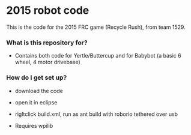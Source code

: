 # 2015 robot code #

This is the code for the 2015 FRC game (Recycle Rush), from team 1529. 

### What is this repository for? ###

* Contains both code for Yertle/Buttercup and for Babybot (a basic 6 wheel, 4 motor drivebase)


### How do I get set up? ###

* download the code
* open it in eclipse
* rigltclick build.xml, run as ant build with roborio tethered over usb

* Requires wpilib
